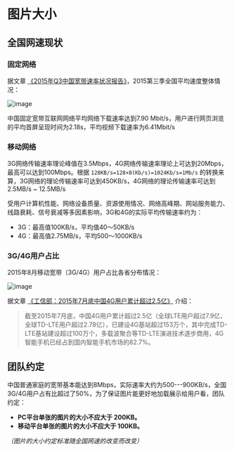 # 图片大小

## 全国网速现状

### 固定网络

据文章 [《2015年Q3中国宽带速率状况报告》](http://www.199it.com/archives/399272.html)，2015第三季全国平均速度整体情况：

![image](http://labs.qiang.it/h5/guide/2015q3speed.jpg)

中国固定宽带互联网网络平均网络下载速率达到7.90 Mbit/s，用户进行网页浏览的平均首屏呈现时间为2.18s，平均视频下载速率为6.41Mbit/s

### 移动网络

3G网络传输速率理论峰值在3.5Mbps，4G网络传输速率理论上可达到20Mbps，最高可以达到100Mbps。根据 `128KB/s=128×8(Kb/s)=1024Kb/s=1Mb/s` 的转换来算，3G网络的理论传输速率可达到450KB/s，4G网络的理论传输速率可达到 2.5MB/s ~ 12.5MB/s

受用户计算机性能、网络设备质量、资源使用情况、网络高峰期、网站服务能力、线路衰耗、信号衰减等多因素影响，3G和4G的实际平均传输速率约为：

- 3G：最高值100KB/s，平均值40～50KB/s
- 4G：最高值2.75MB/s，平均500～1000KB/s

### 3G/4G用户占比

2015年8月移动宽带（3G/4G）用户占比各省分布情况：

![image](http://labs.qiang.it/h5/guide/Img421935146.jpg)

据文章 [《工信部：2015年7月底中国4G用户累计超过2.5亿》](http://www.199it.com/archives/393838.html) 介绍：

> 截至2015年7月底，中国4G用户累计超过2.5亿（全球LTE用户超过7.9亿，全球TD-LTE用户超过2.78亿），已建设4G基站超过153万个，其中完成TD-LTE基站建设超过100万个，多载波聚合等TD-LTE演进技术逐步商用，4G智能手机已经占到国内智能手机市场的82.7%。

## 团队约定

中国普通家庭的宽带基本能达到8Mbps，实际速率大约为500---900KB/s，全国3G/4G用户占有比超过了50%，为了保证图片能更好地加载展示给用户看，团队约定：

- **PC平台单张的图片的大小不应大于 200KB。**
- **移动平台单张的图片的大小不应大于 100KB。**

*（图片的大小约定标准随全国网速的改变而改变）*
